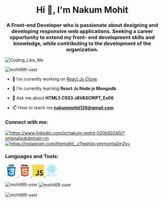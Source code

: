 
<h1 align="center">Hi 👋,  I'm Nakum Mohit</h1>
<h3 align="center">A Front-end Developer who is passionate about designing and developing responsive web applications. Seeking a career opportunity to extend my front- end development skills and knowledge, while contributing to the development of the organization.</h3>
<img src="https://miro.medium.com/v2/resize:fit:720/0*7Q3yvSIv_t0ioJ-Z.gif" alt="Coding_Like_Me">

<p align="left"> <img src="https://komarev.com/ghpvc/?username=mohit69-user&label=Profile%20views&color=0e75b6&style=flat" alt="mohit69-user" /> </p>

- 🔭 I’m currently working on [React Js Clone](https://main--transcendent-torte-13d0c1.netlify.app/)

- 🌱 I’m currently learning **React Js Node js Mongodb**

- 💬 Ask me about **HTML5 CSS3 JAVASCRIPT_Es06**

- 📫 How to reach me **nakummohit129@gmail.com**

<h3 align="left">Connect with me:</h3>
<p align="left">
<a href="https://linkedin.com/in/https://www.linkedin.com/in/nakum-mohit-020b50240/?originalsubdomain=in" target="blank"><img align="center" src="https://raw.githubusercontent.com/rahuldkjain/github-profile-readme-generator/master/src/images/icons/Social/linked-in-alt.svg" alt="https://www.linkedin.com/in/nakum-mohit-020b50240/?originalsubdomain=in" height="30" width="40" /></a>
<a href="https://instagram.com/https://instagram.com/themohit_.x?igshid=ymmymta2m2y=" target="blank"><img align="center" src="https://raw.githubusercontent.com/rahuldkjain/github-profile-readme-generator/master/src/images/icons/Social/instagram.svg" alt="https://instagram.com/themohit_.x?igshid=ymmymta2m2y=" height="30" width="40" /></a>
</p>

<h3 align="left">Languages and Tools:</h3>
<p align="left"> <a href="https://www.w3schools.com/css/" target="_blank" rel="noreferrer"> <img src="https://raw.githubusercontent.com/devicons/devicon/master/icons/css3/css3-original-wordmark.svg" alt="css3" width="40" height="40"/> </a> <a href="https://www.w3.org/html/" target="_blank" rel="noreferrer"> <img src="https://raw.githubusercontent.com/devicons/devicon/master/icons/html5/html5-original-wordmark.svg" alt="html5" width="40" height="40"/> </a> <a href="https://developer.mozilla.org/en-US/docs/Web/JavaScript" target="_blank" rel="noreferrer"> <img src="https://raw.githubusercontent.com/devicons/devicon/master/icons/javascript/javascript-original.svg" alt="javascript" width="40" height="40"/> </a> <a href="https://reactjs.org/" target="_blank" rel="noreferrer"> <img src="https://raw.githubusercontent.com/devicons/devicon/master/icons/react/react-original-wordmark.svg" alt="react" width="40" height="40"/> </a> </p>

<p><img align="left" src="https://github-readme-stats.vercel.app/api/top-langs?username=mohit69-user&show_icons=true&locale=en&layout=compact" alt="mohit69-user" /></p>

<p>&nbsp;<img align="center" src="https://github-readme-stats.vercel.app/api?username=mohit69-user&show_icons=true&locale=en" alt="mohit69-user" /></p>

<p><img align="center" src="https://github-readme-streak-stats.herokuapp.com/?user=mohit69-user&" alt="mohit69-user" /></p>
